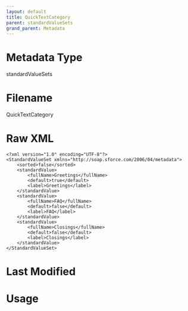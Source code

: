 ```yaml
---
layout: default
title: QuickTextCategory
parent: standardValueSets
grand_parent: Metadata
---
```

# Metadata Type
standardValueSets


# Filename 
QuickTextCategory


# Raw XML
```
<?xml version="1.0" encoding="UTF-8"?>
<StandardValueSet xmlns="http://soap.sforce.com/2006/04/metadata">
    <sorted>false</sorted>
    <standardValue>
        <fullName>Greetings</fullName>
        <default>true</default>
        <label>Greetings</label>
    </standardValue>
    <standardValue>
        <fullName>FAQ</fullName>
        <default>false</default>
        <label>FAQ</label>
    </standardValue>
    <standardValue>
        <fullName>Closings</fullName>
        <default>false</default>
        <label>Closings</label>
    </standardValue>
</StandardValueSet>
```


# Last Modified


# Usage
